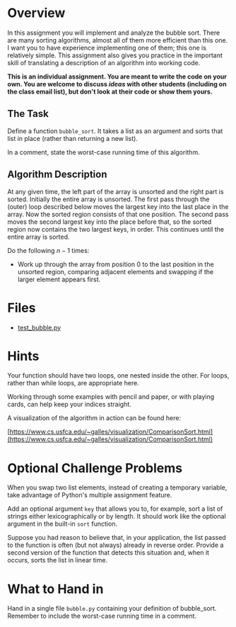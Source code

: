 # Overview
In this assignment you will implement and analyze the bubble sort. There are many sorting algorithms, almost all of them more efficient than this one. I want you to have experience implementing one of them; this one is relatively simple. This assignment also gives you practice in the important skill of translating a description of an algorithm into working code.

**This is an individual assignment. You are meant to write the code on your own. You are welcome to discuss *ideas* with other students (including on the class email list), but don't look at their code or show them yours.**

## The Task
Define a function `bubble_sort`. It takes a list as an argument and sorts that list in place (rather than returning a new list).

In a comment, state the worst-case running time of this algorithm.

## Algorithm Description
At any given time, the left part of the array is unsorted and the right part is sorted. Initially the entire array is unsorted. The first pass through the (outer) loop described below moves the largest key into the last place in the array. Now the sorted region consists of that one position. The second pass moves the second largest key into the place before that, so the sorted region now contains the two largest keys, in order. This continues until the entire array is sorted.

Do the following $n - 1$ times:

* Work up through the array from position 0 to the last position in the unsorted region, comparing adjacent elements and swapping if the larger element appears first.

# Files
* [test_bubble.py](../test/test_bubble.py)

# Hints
Your function should have two loops, one nested inside the other. For loops, rather than while loops, are appropriate here.

Working through some examples with pencil and paper, or with playing cards, can help keep your indices straight.

A visualization of the algorithm in action can be found here:

[https://www.cs.usfca.edu/~galles/visualization/ComparisonSort.html](https://www.cs.usfca.edu/~galles/visualization/ComparisonSort.html)

# Optional Challenge Problems
When you swap two list elements, instead of creating a temporary variable, take advantage of Python's multiple assignment feature.

Add an optional argument `key` that allows you to, for example, sort a list of strings either lexicographically or by length. It should work like the optional argument in the built-in `sort` function.

Suppose you had reason to believe that, in your application, the list passed to the function is often (but not always) already in reverse order. Provide a second version of the function that detects this situation and, when it occurs, sorts the list in linear time.

# What to Hand in
Hand in a single file `bubble.py` containing your definition of bubble_sort. Remember to include the worst-case running time in a comment.

